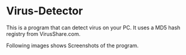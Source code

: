 # Virus-Detector
This is a program that can detect virus on your PC. It uses a MD5 hash registry from VirusShare.com.

Following images shows Screenshots of the program.
